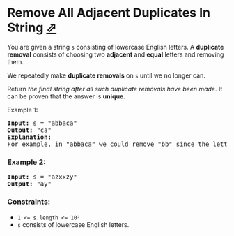 # Remove All Adjacent Duplicates In String [⬀](https://leetcode.com/problems/remove-all-adjacent-duplicates-in-string/)

You are given a string `s` consisting of lowercase English letters. A **duplicate removal** consists of choosing two **adjacent** and **equal** letters and removing them.

We repeatedly make **duplicate removals** on `s` until we no longer can.

Return *the final string after all such duplicate removals have been made*. It can be proven that the answer is **unique**.

Example 1:
<pre>
<b>Input:</b> s = "abbaca"
<b>Output:</b> "ca"
<b>Explanation: </b>
For example, in "abbaca" we could remove "bb" since the letters are adjacent and equal, and this is the only possible move.  The result of this move is that the string is "aaca", of which only "aa" is possible, so the final string is "ca".
</pre>

### Example 2:
<pre>
<b>Input:</b> s = "azxxzy"
<b>Output:</b> "ay"
</pre>

### Constraints:

- `1 <= s.length <= 10⁵`
- `s` consists of lowercase English letters.

